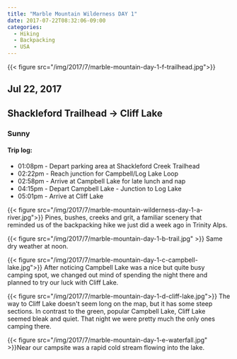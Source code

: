 ```yaml
---
title: "Marble Mountain Wilderness DAY 1"
date: 2017-07-22T08:32:06-09:00
categories:
  - Hiking
  - Backpacking
  - USA
---
```

{{< figure src="/img/2017/7/marble-mountain-day-1-f-trailhead.jpg">}}
## Jul 22, 2017
## Shackleford Trailhead -> Cliff Lake
### Sunny

#### Trip log:

* 01:08pm - Depart parking area at Shackleford Creek Trailhead
* 02:22pm - Reach junction for Campbell/Log Lake Loop
* 02:58pm - Arrive at Campbell Lake for late lunch and nap
* 04:15pm - Depart Campbell Lake - Junction to Log Lake
* 05:01pm - Arrive at Cliff Lake

<!--more-->

{{< figure src="/img/2017/7/marble-mountain-wilderness-day-1-a-river.jpg">}}
Pines, bushes, creeks and grit, a familiar scenery that reminded us of the backpacking hike we just did a week ago in Trinity Alps.

{{< figure src="/img/2017/7/marble-mountain-day-1-b-trail.jpg" >}}
Same dry weather at noon.

{{< figure src="/img/2017/7/marble-mountain-day-1-c-campbell-lake.jpg">}}
After noticing Campbell Lake was a nice but quite busy camping spot, we changed out mind of spending the night there and planned to try our luck with Cliff Lake.

{{< figure src="/img/2017/7/marble-mountain-day-1-d-cliff-lake.jpg">}}
The way to Cliff Lake doesn't seem long on the map, but it has some steep sections. In contrast to the green, popular Campbell Lake, Cliff Lake seemed bleak and quiet. That night we were pretty much the only ones camping there.

{{< figure src="/img/2017/7/marble-mountain-day-1-e-waterfall.jpg" >}}Near our campsite was a rapid cold stream flowing into the lake.
